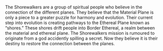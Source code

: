 The Shorewalkers are a group of spiritual people who believe in the connection of the different planes. They believe that the Material Plane is only a piece to a greater puzzle for harmony and evolution. Their current step into evolution is creating pathways to the Ethereal Plane known as “shores.” These shores drift people into Border Ethereal, a realm between the material and ethereal plane. The Shorewalkers mission is rumoured to originate from a god accidently spilling a secret. Now they believe it is their destiny to restore the connection between the planes.

